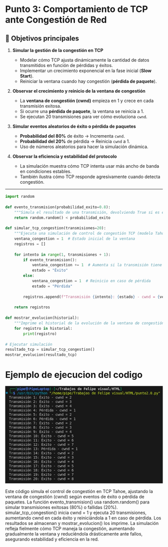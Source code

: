 # Punto 3: Comportamiento de TCP ante Congestión de Red
## 📌 Objetivos principales  

1. **Simular la gestión de la congestión en TCP**  
   - Modelar cómo TCP ajusta dinámicamente la cantidad de datos transmitidos en función de pérdidas y éxitos.  
   - Implementar un crecimiento exponencial en la fase inicial (**Slow Start**).  
   - Reiniciar la ventana cuando hay congestión (**pérdida de paquete**).  

2. **Observar el crecimiento y reinicio de la ventana de congestión**  
   - La **ventana de congestión (cwnd)** empieza en 1 y crece en cada transmisión exitosa.  
   - Si ocurre una **pérdida de paquete**, la ventana se reinicia a 1.  
   - Se ejecutan 20 transmisiones para ver cómo evoluciona `cwnd`.  

3. **Simular eventos aleatorios de éxito o pérdida de paquetes**  
   - **Probabilidad del 80%** de éxito → Incrementa `cwnd`.  
   - **Probabilidad del 20%** de pérdida → Reinicia `cwnd` a 1.  
   - Uso de números aleatorios para hacer la simulación dinámica.  

4. **Observar la eficiencia y estabilidad del protocolo**  
   - La simulación muestra cómo TCP intenta usar más ancho de banda en condiciones estables.  
   - También ilustra cómo TCP responde agresivamente cuando detecta congestión.  

---



``` py
import random

def evento_transmision(probabilidad_exito=0.8):
    """Simula el resultado de una transmisión, devolviendo True si es exitosa."""
    return random.random() < probabilidad_exito

def simular_tcp_congestion(transmisiones=20):
    """Ejecuta una simulación de control de congestión TCP (modelo Tahoe)."""
    ventana_congestion = 1  # Estado inicial de la ventana
    registros = []

    for intento in range(1, transmisiones + 1):
        if evento_transmision():
            ventana_congestion += 1  # Aumenta si la transmisión tiene éxito
            estado = "Éxito"
        else:
            ventana_congestion = 1  # Reinicio en caso de pérdida
            estado = "Pérdida"
        
        registros.append(f"Transmisión {intento}: {estado} - cwnd = {ventana_congestion}")
    
    return registros

def mostrar_evolucion(historial):
    """Imprime el historial de la evolución de la ventana de congestión."""
    for registro in historial:
        print(registro)

# Ejecutar simulación
resultado_tcp = simular_tcp_congestion()
mostrar_evolucion(resultado_tcp)

```
# Ejemplo de ejecucion del codigo 
![imagen1](Src/termi.jpeg)


Este código simula el control de congestión en TCP Tahoe, ajustando la ventana de congestión (cwnd) según eventos de éxito o pérdida de paquetes. La función evento_transmision() usa random.random() para simular transmisiones exitosas (80%) o fallidas (20%). simular_tcp_congestion() inicia cwnd = 1 y ejecuta 20 transmisiones, aumentando cwnd en cada éxito y reiniciándola a 1 en caso de pérdida. Los resultados se almacenan y mostrar_evolucion() los imprime. La simulación refleja fielmente cómo TCP maneja la congestión, aumentando gradualmente la ventana y reduciéndola drásticamente ante fallos, asegurando estabilidad y eficiencia en la red.
